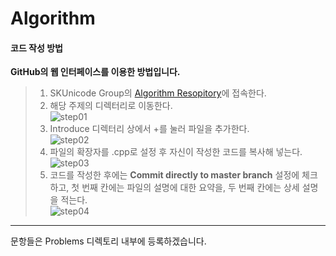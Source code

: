 Algorithm
=========

#### **코드 작성 방법**

**GitHub의 웹 인터페이스를 이용한 방법입니다.**

> 1. SKUnicode Group의 [Algorithm Resopitory](https://github.com/SKUnicode/Algorithm)에 접속한다.  
> 2. 해당 주제의 디렉터리로 이동한다.  
> ![step01](https://cloud.githubusercontent.com/assets/10435547/9659915/f3590f3c-528d-11e5-855b-da5dc27413e1.png)  
> 3. Introduce 디렉터리 상에서 +를 눌러 파일을 추가한다.  
> ![step02](https://cloud.githubusercontent.com/assets/10435547/9659931/0411fb68-528e-11e5-837e-52328c664a4f.png)
> 4. 파일의 확장자를 .cpp로 설정 후 자신이 작성한 코드를 복사해 넣는다.  
> ![step03](https://cloud.githubusercontent.com/assets/10435547/9659932/05af6230-528e-11e5-9020-fd561fe28f85.png)
> 5. 코드를 작성한 후에는 **Commit directly to master branch** 설정에 체크하고,
> 첫 번째 칸에는 파일의 설명에 대한 요약을, 두 번째 칸에는 상세 설명을 적는다.  
> ![step04](https://cloud.githubusercontent.com/assets/10435547/9659933/07a150bc-528e-11e5-8cfb-8a620174d514.png)

---

문항들은 Problems 디렉토리 내부에 등록하겠습니다.
